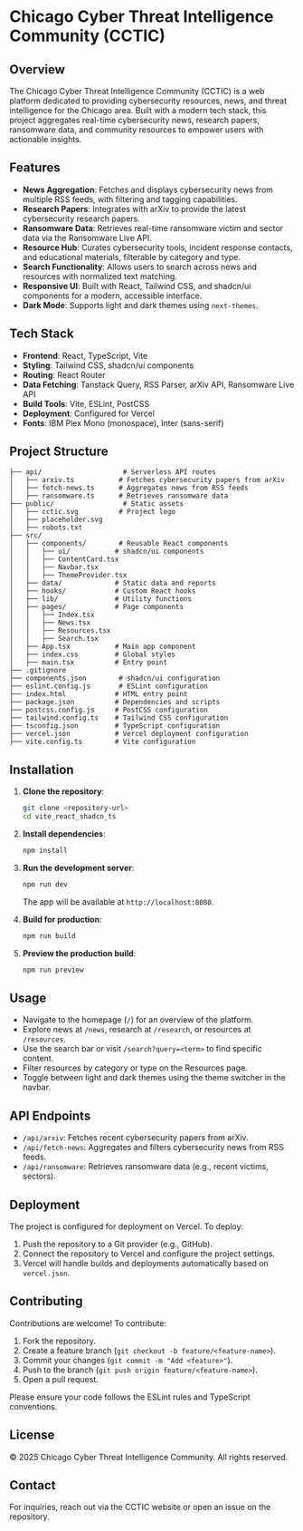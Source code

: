 # Chicago Cyber Threat Intelligence Community (CCTIC)

## Overview

The Chicago Cyber Threat Intelligence Community (CCTIC) is a web platform dedicated to providing cybersecurity resources, news, and threat intelligence for the Chicago area. Built with a modern tech stack, this project aggregates real-time cybersecurity news, research papers, ransomware data, and community resources to empower users with actionable insights.

## Features

- **News Aggregation**: Fetches and displays cybersecurity news from multiple RSS feeds, with filtering and tagging capabilities.
- **Research Papers**: Integrates with arXiv to provide the latest cybersecurity research papers.
- **Ransomware Data**: Retrieves real-time ransomware victim and sector data via the Ransomware Live API.
- **Resource Hub**: Curates cybersecurity tools, incident response contacts, and educational materials, filterable by category and type.
- **Search Functionality**: Allows users to search across news and resources with normalized text matching.
- **Responsive UI**: Built with React, Tailwind CSS, and shadcn/ui components for a modern, accessible interface.
- **Dark Mode**: Supports light and dark themes using `next-themes`.

## Tech Stack

- **Frontend**: React, TypeScript, Vite
- **Styling**: Tailwind CSS, shadcn/ui components
- **Routing**: React Router
- **Data Fetching**: Tanstack Query, RSS Parser, arXiv API, Ransomware Live API
- **Build Tools**: Vite, ESLint, PostCSS
- **Deployment**: Configured for Vercel
- **Fonts**: IBM Plex Mono (monospace), Inter (sans-serif)

## Project Structure

```
├── api/                    # Serverless API routes
│   ├── arxiv.ts           # Fetches cybersecurity papers from arXiv
│   ├── fetch-news.ts      # Aggregates news from RSS feeds
│   ├── ransomware.ts      # Retrieves ransomware data
├── public/                 # Static assets
│   ├── cctic.svg          # Project logo
│   ├── placeholder.svg
│   ├── robots.txt
├── src/
│   ├── components/        # Reusable React components
│   │   ├── ui/           # shadcn/ui components
│   │   ├── ContentCard.tsx
│   │   ├── Navbar.tsx
│   │   ├── ThemeProvider.tsx
│   ├── data/             # Static data and reports
│   ├── hooks/            # Custom React hooks
│   ├── lib/              # Utility functions
│   ├── pages/            # Page components
│   │   ├── Index.tsx
│   │   ├── News.tsx
│   │   ├── Resources.tsx
│   │   ├── Search.tsx
│   ├── App.tsx           # Main app component
│   ├── index.css         # Global styles
│   ├── main.tsx          # Entry point
├── .gitignore
├── components.json        # shadcn/ui configuration
├── eslint.config.js       # ESLint configuration
├── index.html            # HTML entry point
├── package.json          # Dependencies and scripts
├── postcss.config.js     # PostCSS configuration
├── tailwind.config.ts    # Tailwind CSS configuration
├── tsconfig.json         # TypeScript configuration
├── vercel.json           # Vercel deployment configuration
├── vite.config.ts        # Vite configuration
```

## Installation

1. **Clone the repository**:

   ```bash
   git clone <repository-url>
   cd vite_react_shadcn_ts
   ```

2. **Install dependencies**:

   ```bash
   npm install
   ```

3. **Run the development server**:

   ```bash
   npm run dev
   ```

   The app will be available at `http://localhost:8080`.

4. **Build for production**:

   ```bash
   npm run build
   ```

5. **Preview the production build**:

   ```bash
   npm run preview
   ```

## Usage

- Navigate to the homepage (`/`) for an overview of the platform.
- Explore news at `/news`, research at `/research`, or resources at `/resources`.
- Use the search bar or visit `/search?query=<term>` to find specific content.
- Filter resources by category or type on the Resources page.
- Toggle between light and dark themes using the theme switcher in the navbar.

## API Endpoints

- `/api/arxiv`: Fetches recent cybersecurity papers from arXiv.
- `/api/fetch-news`: Aggregates and filters cybersecurity news from RSS feeds.
- `/api/ransomware`: Retrieves ransomware data (e.g., recent victims, sectors).

## Deployment

The project is configured for deployment on Vercel. To deploy:

1. Push the repository to a Git provider (e.g., GitHub).
2. Connect the repository to Vercel and configure the project settings.
3. Vercel will handle builds and deployments automatically based on `vercel.json`.

## Contributing

Contributions are welcome! To contribute:

1. Fork the repository.
2. Create a feature branch (`git checkout -b feature/<feature-name>`).
3. Commit your changes (`git commit -m "Add <feature>"`).
4. Push to the branch (`git push origin feature/<feature-name>`).
5. Open a pull request.

Please ensure your code follows the ESLint rules and TypeScript conventions.

## License

© 2025 Chicago Cyber Threat Intelligence Community. All rights reserved.

## Contact

For inquiries, reach out via the CCTIC website or open an issue on the repository.
